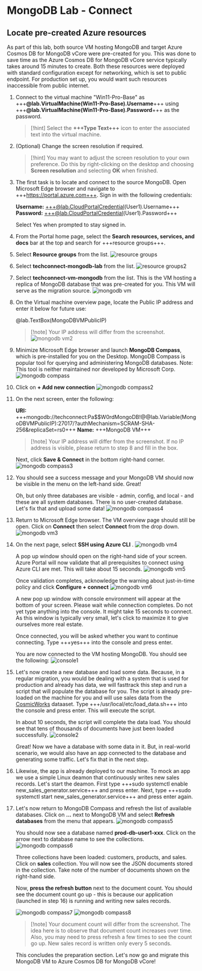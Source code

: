 # MongoDB Lab - Connect

## Locate pre-created Azure resources

As part of this lab, both source VM hosting MongoDB and target Azure Cosmos DB for MongoDB vCore were pre-created for you. This was done to save time as the Azure Cosmos DB for MongoDB vCore service typically takes around 15 minutes to create. Both these resources were deployed with standard configuration except for networking, which is set to public endpoint. For production set up, you would want such resources inaccessible from public internet.

1. Connect to the virtual machine "Win11-Pro-Base" as +++**@lab.VirtualMachine(Win11-Pro-Base).Username**+++ using +++**@lab.VirtualMachine(Win11-Pro-Base).Password**+++ as the password. 

    >[!hint] Select the **+++Type Text+++** icon to enter the associated text into the virtual machine. 

2. (Optional) Change the screen resolution if required. 

    >[!hint] You may want to adjust the screen resolution to your own preference. Do this by right-clicking on the desktop and choosing **Screen resolution** and selecting **OK** when finished. 

3. The first task is to locate and connect to the source MongoDB. Open Microsoft Edge browser and navigate to +++https://portal.azure.com+++. Sign in with the following credentials: 

    **Username:** +++@lab.CloudPortalCredential(User1).Username+++   
    **Password:** +++@lab.CloudPortalCredential(User1).Password+++
   
   Select Yes when prompted to stay signed in.

4. From the Portal home page, select the **Search resources, services, and docs** bar at the top and search for +++resource groups+++. 

5. Select **Resource groups** from the list.
![resource groups](./media/resource%20groups.png?raw=true)

7. Select **techconnect-mongodb-lab** from the list.
![resource groups2](./media/resource%20groups%202.png?raw=true)

8. Select **techconnect-vm-mongodb** from the list. This is the VM hosting a replica of MongoDB database that was pre-created for you. This VM will serve as the migration source.
![mongodb vm](./media/mongo%20vm.png?raw=true)

9. On the Virtual machine overview page, locate the Public IP address and enter it below for future use:

    @lab.TextBox(MongoDBVMPublicIP)

    >[!note] Your IP address will differ from the screenshot. 
![mongodb vm2](./media/mongo%20vm2.png?raw=true)

10. Minimize Microsoft Edge browser and launch **MongoDB Compass**, which is pre-installed for you on the Desktop. MongoDB Compass is popular tool for querying and administering MongoDB databases. Note: This tool is neither maintained nor developed by Microsoft Corp.
![mongodb compass](./media/mongo%20compass.png?raw=true)

11. Click on **+ Add new connection**
![mongodb compass2](./media/mongo%20compass2.png?raw=true)

12. On the next screen, enter the following:

    **URI:** +++mongodb://techconnect:Pa$$W0rdMongoDB!@@lab.Variable(MongoDBVMPublicIP):27017/?authMechanism=SCRAM-SHA-256&replicaSet=rs0+++
    **Name:** +++MongoDB VM+++

    >[!note] Your IP address will differ from the screenshot. If no IP address is visible, please return to step 8 and fill in the box.

    Next, click **Save & Connect** in the bottom right-hand corner.   
    ![mongodb compass3](./media/mongo%20compass3.png?raw=true)

13. You should see a success message and your MongoDB VM should now be visible in the menu on the left-hand side. Great!

    Oh, but only three databases are visible - admin, config, and local - and these are all system databases. There is no user-created database. Let's fix that and upload some data!
![mongodb compass4](./media/mongo%20compass4.png?raw=true)

14. Return to Microsoft Edge browser. The VM overview page should still be open. Click on **Connect** then select **Connect** from the drop down.
![mongodb vm3](./media/mongo%20vm3.png?raw=true)

15. On the next page, select **SSH using Azure CLI** .
![mongodb vm4](./media/mongo%20vm4.png?raw=true)

    A pop up window should open on the right-hand side of your screen. Azure Portal will now validate that all prerequisites to connect using Azure CLI are met. This will take about 15 seconds.
    ![mongodb vm5](./media/mongo%20vm5.png?raw=true)

    Once validation completes, acknowledge the warning about just-in-time policy and click **Configure + connect**
   ![mongodb vm6](./media/mongo%20vm6.png?raw=true)

    A new pop up window with console environment will appear at the bottom of your screen. Please wait while connection completes. Do not yet type anything into the console. It might take 15 seconds to connect. As this window is typically very small, let's click to maximize it to give ourselves more real estate.


    Once connected, you will be asked whether you want to continue connecting. Type +++yes+++ into the console and press enter.

    You are now connected to the VM hosting MongoDB. You should see the following:
![console1](./media/console1.png?raw=true)

17. Let's now create a new database and load some data. Because, in a regular migration, you would be dealing with a system that is used for production and already has data, we will fasttrack this step and run a script that will populate the database for you. The script is already pre-loaded on the machine for you and will use sales data from the [CosmicWorks](https://github.com/AzureCosmosDB/CosmicWorks) dataaset. Type +++/usr/local/etc/load_data.sh+++ into the console and press enter. This will execute the script.

    In about 10 seconds, the script will complete the data load. You should see that tens of thousands of documents have just been loaded successfully.
    ![console2](./media/console2.png?raw=true)

    Great! Now we have a database with some data in it. But, in real-world scenario, we would also have an app connected to the database and generating some traffic. Let's fix that in the next step.

18. Likewise, the app is already deployed to our machine. To mock an app we use a simple Linux deamon that continuously writes new sales records. Let's start the deamon. First type +++sudo systemctl enable new_sales_generator.service+++ and press enter. Next, type +++sudo systemctl start new_sales_generator.service+++ and press enter again.

19. Let's now return to MongoDB Compass and refresh the list of available databases. Click on **...** next to MongoDB VM and select **Refresh databases** from the menu that appears.
![mongodb compass5](./media/mongo%20compass5.png?raw=true)

    You should now see a database named **prod-db-user1-xxx**. Click on the arrow next to database name to see the collections.
    ![mongodb compass6](./media/mongo%20compass6.png?raw=true)

    Three collections have been loaded: customers, products, and sales. Click on **sales** collection. You will now see the JSON documents stored in the collection. Take note of the number of documents shown on the right-hand side.

    Now, **press the refresh button** next to the document count. You should see the document count go up - this is because our application (launched in step 16) is running and writing new sales records.

    ![mongodb compass7](./media/mongo%20compass7.png?raw=true)
    ![mongodb compass8](./media/mongo%20compass8.png?raw=true)

    >[!note] Your document count will differ from the screenshot. The idea here is to observe that document count increases over time. Also, you may need to press refresh a few times to see the count go up. New sales record is written only every 5 seconds.

    This concludes the preparation section. Let's now go and migrate this MongoDB VM to Azure Cosmos DB for MongoDB vCore!
